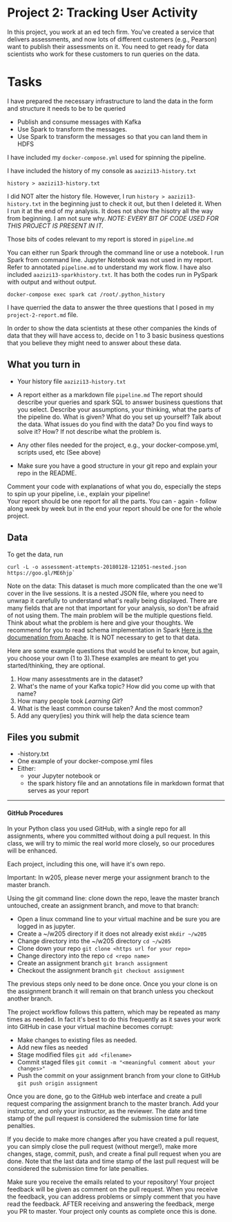 # Project 2: Tracking User Activity

In this project, you work at an ed tech firm. You've created a service that
delivers assessments, and now lots of different customers (e.g., Pearson) want
to publish their assessments on it. You need to get ready for data scientists
who work for these customers to run queries on the data. 

# Tasks

I have prepared the necessary infrastructure to land the data in the form and structure it needs
to be to be queried

- Publish and consume messages with Kafka
- Use Spark to transform the messages. 
- Use Spark to transform the messages so that you can land them in HDFS

I have included my  `docker-compose.yml` used for spinning the pipeline.

I have included the history of my console as `aazizi13-history.txt`
```
history > aazizi13-history.txt
```
I did NOT alter the history file. However, I run `history > aazizi13-history.txt` in the beginning just to check it out, but then I deleted it. When I run it at the end of my analysis. It does not show the hisotry all the way from beginning. I am not sure why. *NOTE: EVERY BIT OF CODE USED FOR THIS PROJECT IS PRESENT IN IT.* 


Those bits of codes relevant to my report is stored in `pipeline.md` 

You can either run Spark through the command line or use a notebook. 
I run Spark from command line. Jupyter Notebook was not used in my report. Refer to annotated `pipeline.md` to understand my work flow. I have also included `aazizi13-sparkhistory.txt`. It has both the codes run in PySpark with output and without output. 

```
docker-compose exec spark cat /root/.python_history
```

I have querried the data to answer the three questions that I posed in my `project-2-report.md` file. 

In order to show the data scientists at these other companies the kinds of data
that they will have access to, decide on 1 to 3 basic business questions that
you believe they might need to answer about these data.

## What you turn in

- Your history file `aazizi13-history.txt`

- A report either as a markdown file `pipeline.md`
  The report should describe your queries and spark SQL to answer business questions
  that you select. Describe your assumptions, your thinking, what the parts of the
  pipeline do. What is given? What do you set up yourself? Talk about the data.
  What issues do you find with the data? Do you find ways to solve it? How?
  If not describe what the problem is.

- Any other files needed for the project, e.g., your docker-compose.yml, scripts used, etc (See above)

- Make sure you have a good structure in your git repo and explain your repo in the README. 

Comment your code with explanations of what you do, especially the steps to spin up your pipeline, i.e., explain your pipeline!<br>
Your report should be one report for all the parts. You can - again - follow along week by week but in the end your report should be one for the whole project.


## Data

To get the data, run 
```
curl -L -o assessment-attempts-20180128-121051-nested.json https://goo.gl/ME6hjp`
```

Note on the data: This dataset is much more complicated than the one we'll
cover in the live sessions. It is a nested JSON file, where you need to unwrap it
carefully to understand what's really being displayed. There are many fields
that are not that important for your analysis, so don't be afraid of not using
them. The main problem will be the multiple questions field. Think about what the 
problem is here and give your thoughts. We recommend for
you to read schema implementation in Spark [Here is the documenation from
Apache](https://spark.apache.org/docs/2.3.0/sql-programming-guide.html).
It is NOT necessary to get to that data.

Here are some example questions that would be useful to know, but again, you choose your own (1 to 3).These examples are meant to get you started/thinking, they are optional.

1. How many assesstments are in the dataset?
2. What's the name of your Kafka topic? How did you come up with that name?
3. How many people took *Learning Git*?
4. What is the least common course taken? And the most common?
5. Add any query(ies) you think will help the data science team

## Files you submit

- <user-name>-history.txt 
- One example of your docker-compose.yml files
- Either:
  - your Jupyter notebook or
  - the spark history file and an annotations file in markdown format that serves as your report

---
  
#### GitHub Procedures

In your Python class you used GitHub, with a single repo for all assignments, where you committed without doing a pull request.  In this class, we will try to mimic the real world more closely, so our procedures will be enhanced. 

Each project, including this one, will have it's own repo.

Important:  In w205, please never merge your assignment branch to the master branch. 

Using the git command line: clone down the repo, leave the master branch untouched, create an assignment branch, and move to that branch:
- Open a linux command line to your virtual machine and be sure you are logged in as jupyter.
- Create a ~/w205 directory if it does not already exist `mkdir ~/w205`
- Change directory into the ~/w205 directory `cd ~/w205`
- Clone down your repo `git clone <https url for your repo>`
- Change directory into the repo `cd <repo name>`
- Create an assignment branch `git branch assignment`
- Checkout the assignment branch `git checkout assignment`

The previous steps only need to be done once.  Once you your clone is on the assignment branch it will remain on that branch unless you checkout another branch.

The project workflow follows this pattern, which may be repeated as many times as needed.  In fact it's best to do this frequently as it saves your work into GitHub in case your virtual machine becomes corrupt:
- Make changes to existing files as needed.
- Add new files as needed
- Stage modified files `git add <filename>`
- Commit staged files `git commit -m "<meaningful comment about your changes>"`
- Push the commit on your assignment branch from your clone to GitHub `git push origin assignment`

Once you are done, go to the GitHub web interface and create a pull request comparing the assignment branch to the master branch.  Add your instructor, and only your instructor, as the reviewer.  The date and time stamp of the pull request is considered the submission time for late penalties. 

If you decide to make more changes after you have created a pull request, you can simply close the pull request (without merge!), make more changes, stage, commit, push, and create a final pull request when you are done.  Note that the last data and time stamp of the last pull request will be considered the submission time for late penalties.

Make sure you receive the emails related to your repository! Your project feedback will be given as comment on the pull request. When you receive the feedback, you can address problems or simply comment that you have read the feedback. 
AFTER receiving and answering the feedback, merge you PR to master. Your project only counts as complete once this is done.
